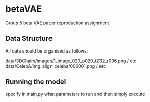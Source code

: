 # betaVAE
Group 5 beta VAE paper reproduction assignment

## Data Structure

All data should be organised as follows:

data/3DChairs/images/1_image_020_p020_t232_r096.png
                    / etc
data/CelebA/img_align_celeba/000001.png
                            / etc
                            
## Running the model

specify in main.py what parameters to run and then simply execute

